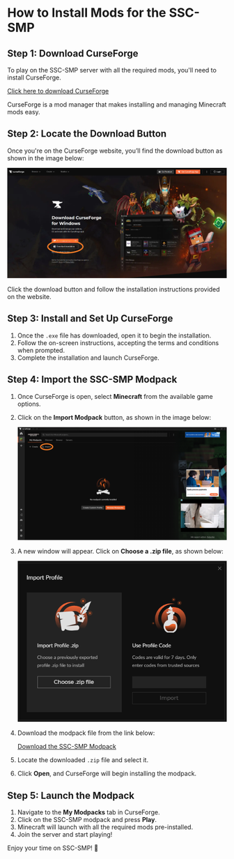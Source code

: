 # How to Install Mods for the SSC-SMP

## Step 1: Download CurseForge
To play on the SSC-SMP server with all the required mods, you'll need to install CurseForge.

[Click here to download CurseForge](https://www.curseforge.com/download/app)

CurseForge is a mod manager that makes installing and managing Minecraft mods easy.

## Step 2: Locate the Download Button
Once you're on the CurseForge website, you’ll find the download button as shown in the image below:

![CurseForge Download Location](https://github.com/KillaMeep/SSC-SMP/blob/main/Files/Curseforge1.png?raw=true)

Click the download button and follow the installation instructions provided on the website.

## Step 3: Install and Set Up CurseForge
1. Once the `.exe` file has downloaded, open it to begin the installation.
2. Follow the on-screen instructions, accepting the terms and conditions when prompted.
3. Complete the installation and launch CurseForge.

## Step 4: Import the SSC-SMP Modpack
1. Once CurseForge is open, select **Minecraft** from the available game options.
2. Click on the **Import Modpack** button, as shown in the image below:

   ![CurseForge Home](https://github.com/KillaMeep/SSC-SMP/blob/main/Files/curseforgehome.png?raw=true)

3. A new window will appear. Click on **Choose a .zip file**, as shown below:

   ![Import ZIP File](https://github.com/KillaMeep/SSC-SMP/raw/main/Files/curseforgeimport.png?raw=true)

4. Download the modpack file from the link below:

   [Download the SSC-SMP Modpack](https://github.com/KillaMeep/SSC-SMP/raw/refs/heads/main/Files/SSCMC.zip)

5. Locate the downloaded `.zip` file and select it.
6. Click **Open**, and CurseForge will begin installing the modpack.

## Step 5: Launch the Modpack
1. Navigate to the **My Modpacks** tab in CurseForge.
2. Click on the SSC-SMP modpack and press **Play**.
3. Minecraft will launch with all the required mods pre-installed.
4. Join the server and start playing!

Enjoy your time on SSC-SMP! 🚀
